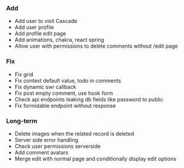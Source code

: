 ### Add

- Add user to visit Cascade
- Add user profile
- Add profile edit page
- Add animations, chakra, react spring
- Allow user with permissions to delete comments without /edit page

### Fix

- Fix grid
- Fix context default value, todo in comments
- Fix dynamic swr callback
- Fix post empty comment, use hook form
- Check api endpoints leaking db fields like password to public
- Fix formidable endpoint without response

### Long-term

- Delete images when the related record is deleted
- Server side error handling
- Check user permissions serverside
- Add comment avatars
- Merge edit with normal page and conditionally display edit options

